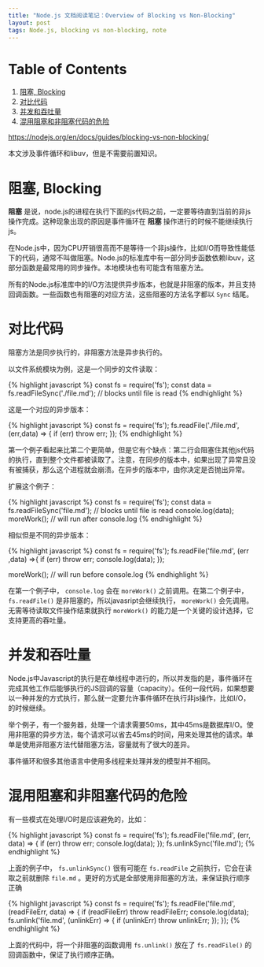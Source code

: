 ```yaml
---
title: "Node.js 文档阅读笔记：Overview of Blocking vs Non-Blocking"
layout: post
tags: Node.js, blocking vs non-blocking, note
---
```


# Table of Contents

1.  [阻塞, Blocking](#org49bf76c)
2.  [对比代码](#org5f0c10a)
3.  [并发和吞吐量](#org13b6180)
4.  [混用阻塞和非阻塞代码的危险](#org87d2cde)

<https://nodejs.org/en/docs/guides/blocking-vs-non-blocking/>

本文涉及事件循环和libuv，但是不需要前置知识。


<a id="org49bf76c"></a>

# 阻塞, Blocking

**阻塞** 是说，node.js的进程在执行下面的js代码之前，一定要等待直到当前的非js操作完成。这种现象出现的原因是事件循环在 **阻塞** 操作进行的时候不能继续执行 js。

在Node.js中，因为CPU开销很高而不是等待一个非js操作，比如I/O而导致性能低下的代码，通常不叫做阻塞。Node.js的标准库中有一部分同步函数依赖libuv，这部分函数是最常用的同步操作。本地模块也有可能含有阻塞方法。

所有的Node.js标准库中的I/O方法提供异步版本，也就是非阻塞的版本，并且支持回调函数。一些函数也有阻塞的对应方法，这些阻塞的方法名字都以 `Sync` 结尾。


<a id="org5f0c10a"></a>

# 对比代码

阻塞方法是同步执行的，非阻塞方法是异步执行的。

以文件系统模块为例，这是一个同步的文件读取：

{% highlight javascript %}
const fs = require('fs');
const data = fs.readFileSync('./file.md'); // blocks until file is read
{% endhighlight %}

这是一个对应的异步版本：

{% highlight javascript %}
const fs = require('fs');
fs.readFile('./file.md',(err,data) => {
    if (err) throw err;
});
{% endhighlight %}

第一个例子看起来比第二个更简单，但是它有个缺点：第二行会阻塞住其他js代码的执行，直到整个文件都被读取了。注意，在同步的版本中，如果出现了异常且没有被捕获，那么这个进程就会崩溃。在异步的版本中，由你决定是否抛出异常。

扩展这个例子：

{% highlight javascript %}
const fs = require('fs');
const data = fs.readFileSync('file.md'); // blocks until file is read
console.log(data);
moreWork(); // will run after console.log
{% endhighlight %}

相似但是不同的异步版本：

{% highlight javascript %}
const fs = require('fs');
fs.readFile('file.md', (err ,data) =>{
    if (err) throw err;
    console.log(data);
});

moreWork(); // will run before console.log
{% endhighlight %}

在第一个例子中， `console.log` 会在 `moreWork()` 之前调用。在第二个例子中， `fs.readFile()` 是非阻塞的，所以javasript会继续执行， `moreWork()` 会先调用。无需等待读取文件操作结束就执行 `moreWork()` 的能力是一个关键的设计选择，它支持更高的吞吐量。


<a id="org13b6180"></a>

# 并发和吞吐量

Node.js中Javascript的执行是在单线程中进行的，所以并发指的是，事件循环在完成其他工作后能够执行的JS回调的容量（capacity）。任何一段代码，如果想要以一种并发的方式执行，那么就一定要允许事件循环在执行非js操作，比如I/O，的时候继续。

举个例子，有一个服务器，处理一个请求需要50ms，其中45ms是数据库I/O。使用非阻塞的异步方法，每个请求可以省去45ms的时间，用来处理其他的请求。单单是使用非阻塞方法代替阻塞方法，容量就有了很大的差异。

事件循环和很多其他语言中使用多线程来处理并发的模型并不相同。


<a id="org87d2cde"></a>

# 混用阻塞和非阻塞代码的危险

有一些模式在处理I/O时是应该避免的，比如：

{% highlight javascript %}
const fs = require('fs');
fs.readFile('file.md', (err, data) => {
    if (err) throw err;
    console.log(data);
});
fs.unlinkSync('file.md');
{% endhighlight %}

上面的例子中， `fs.unlinkSync()` 很有可能在 `fs.readFile` 之前执行，它会在读取之前就删除 `file.md` 。更好的方式是全部使用非阻塞的方法，来保证执行顺序正确

{% highlight javascript %}
const fs = require('fs');
fs.readFile('file.md', (readFileErr, data) => {
    if (readFileErr) throw readFileErr;
    console.log(data);
    fs.unlink('file.md', (unlinkErr) => {
	if (unlinkErr) throw unlinkErr;
    });
});
{% endhighlight %}

上面的代码中，将一个非阻塞的函数调用 `fs.unlink()` 放在了 `fs.readFile()` 的回调函数中，保证了执行顺序正确。
